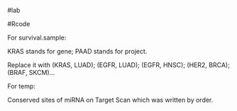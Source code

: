 #lab

#Rcode

For survival.sample:

KRAS stands for gene; PAAD stands for project.  
  
Replace it with (KRAS, LUAD); (EGFR, LUAD); (EGFR, HNSC); (HER2, BRCA); (BRAF, SKCM)...



For temp: 

Conserved sites of miRNA on Target Scan which was written by order.  
